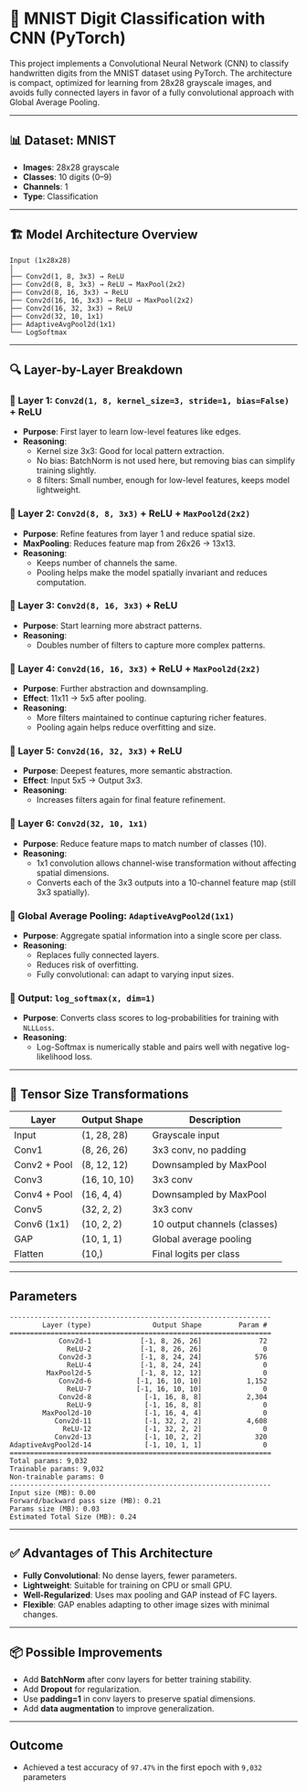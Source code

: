 # 🧠 MNIST Digit Classification with CNN (PyTorch)

This project implements a Convolutional Neural Network (CNN) to classify handwritten digits from the MNIST dataset using PyTorch. The architecture is compact, optimized for learning from 28x28 grayscale images, and avoids fully connected layers in favor of a fully convolutional approach with Global Average Pooling.

---

## 📊 Dataset: MNIST

- **Images**: 28x28 grayscale
- **Classes**: 10 digits (0–9)
- **Channels**: 1
- **Type**: Classification

---

## 🏗️ Model Architecture Overview

```
Input (1x28x28)
│
├── Conv2d(1, 8, 3x3) → ReLU
├── Conv2d(8, 8, 3x3) → ReLU → MaxPool(2x2)
├── Conv2d(8, 16, 3x3) → ReLU
├── Conv2d(16, 16, 3x3) → ReLU → MaxPool(2x2)
├── Conv2d(16, 32, 3x3) → ReLU
├── Conv2d(32, 10, 1x1)
├── AdaptiveAvgPool2d(1x1)
└── LogSoftmax
```


---

## 🔍 Layer-by-Layer Breakdown

### 🔹 Layer 1: `Conv2d(1, 8, kernel_size=3, stride=1, bias=False)` + ReLU

- **Purpose**: First layer to learn low-level features like edges.
- **Reasoning**:
  - Kernel size 3x3: Good for local pattern extraction.
  - No bias: BatchNorm is not used here, but removing bias can simplify training slightly.
  - 8 filters: Small number, enough for low-level features, keeps model lightweight.

### 🔹 Layer 2: `Conv2d(8, 8, 3x3)` + ReLU + `MaxPool2d(2x2)`

- **Purpose**: Refine features from layer 1 and reduce spatial size.
- **MaxPooling**: Reduces feature map from 26x26 → 13x13.
- **Reasoning**:
  - Keeps number of channels the same.
  - Pooling helps make the model spatially invariant and reduces computation.

### 🔹 Layer 3: `Conv2d(8, 16, 3x3)` + ReLU

- **Purpose**: Start learning more abstract patterns.
- **Reasoning**:
  - Doubles number of filters to capture more complex patterns.

### 🔹 Layer 4: `Conv2d(16, 16, 3x3)` + ReLU + `MaxPool2d(2x2)`

- **Purpose**: Further abstraction and downsampling.
- **Effect**: 11x11 → 5x5 after pooling.
- **Reasoning**:
  - More filters maintained to continue capturing richer features.
  - Pooling again helps reduce overfitting and size.

### 🔹 Layer 5: `Conv2d(16, 32, 3x3)` + ReLU

- **Purpose**: Deepest features, more semantic abstraction.
- **Effect**: Input 5x5 → Output 3x3.
- **Reasoning**:
  - Increases filters again for final feature refinement.

### 🔹 Layer 6: `Conv2d(32, 10, 1x1)`

- **Purpose**: Reduce feature maps to match number of classes (10).
- **Reasoning**:
  - 1x1 convolution allows channel-wise transformation without affecting spatial dimensions.
  - Converts each of the 3x3 outputs into a 10-channel feature map (still 3x3 spatially).

### 🔹 Global Average Pooling: `AdaptiveAvgPool2d(1x1)`

- **Purpose**: Aggregate spatial information into a single score per class.
- **Reasoning**:
  - Replaces fully connected layers.
  - Reduces risk of overfitting.
  - Fully convolutional: can adapt to varying input sizes.

### 🔹 Output: `log_softmax(x, dim=1)`

- **Purpose**: Converts class scores to log-probabilities for training with `NLLLoss`.
- **Reasoning**:
  - Log-Softmax is numerically stable and pairs well with negative log-likelihood loss.

---

## 📐 Tensor Size Transformations

| Layer          | Output Shape         | Description                       |
|----------------|----------------------|-----------------------------------|
| Input          | (1, 28, 28)          | Grayscale input                   |
| Conv1          | (8, 26, 26)          | 3x3 conv, no padding              |
| Conv2 + Pool   | (8, 12, 12)          | Downsampled by MaxPool           |
| Conv3          | (16, 10, 10)         | 3x3 conv                          |
| Conv4 + Pool   | (16, 4, 4)           | Downsampled by MaxPool           |
| Conv5          | (32, 2, 2)           | 3x3 conv                          |
| Conv6 (1x1)    | (10, 2, 2)           | 10 output channels (classes)     |
| GAP            | (10, 1, 1)           | Global average pooling           |
| Flatten        | (10,)                | Final logits per class           |

---

## Parameters
```
----------------------------------------------------------------
        Layer (type)               Output Shape         Param #
================================================================
            Conv2d-1            [-1, 8, 26, 26]              72
              ReLU-2            [-1, 8, 26, 26]               0
            Conv2d-3            [-1, 8, 24, 24]             576
              ReLU-4            [-1, 8, 24, 24]               0
         MaxPool2d-5            [-1, 8, 12, 12]               0
            Conv2d-6           [-1, 16, 10, 10]           1,152
              ReLU-7           [-1, 16, 10, 10]               0
            Conv2d-8             [-1, 16, 8, 8]           2,304
              ReLU-9             [-1, 16, 8, 8]               0
        MaxPool2d-10             [-1, 16, 4, 4]               0
           Conv2d-11             [-1, 32, 2, 2]           4,608
             ReLU-12             [-1, 32, 2, 2]               0
           Conv2d-13             [-1, 10, 2, 2]             320
AdaptiveAvgPool2d-14             [-1, 10, 1, 1]               0
================================================================
Total params: 9,032
Trainable params: 9,032
Non-trainable params: 0
----------------------------------------------------------------
Input size (MB): 0.00
Forward/backward pass size (MB): 0.21
Params size (MB): 0.03
Estimated Total Size (MB): 0.24
```
---

## ✅ Advantages of This Architecture

- **Fully Convolutional**: No dense layers, fewer parameters.
- **Lightweight**: Suitable for training on CPU or small GPU.
- **Well-Regularized**: Uses max pooling and GAP instead of FC layers.
- **Flexible**: GAP enables adapting to other image sizes with minimal changes.

---

## 📦 Possible Improvements

- Add **BatchNorm** after conv layers for better training stability.
- Add **Dropout** for regularization.
- Use **padding=1** in conv layers to preserve spatial dimensions.
- Add **data augmentation** to improve generalization.

---

## Outcome
- Achieved a test accuracy of `97.47%` in the first epoch with `9,032` parameters
